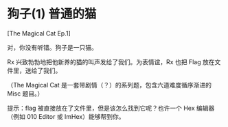 # 狗子(1) 普通的猫

[The Magical Cat Ep.1]

对，你没有听错。狗子是一只猫。

Rx 兴致勃勃地把他新养的猫的叫声发给了我们。为表情谊，Rx 也把 Flag 放在文件里，送给了我们。

（The Magical Cat 是一套带剧情（？）的系列题，包含六道难度循序渐进的 Misc 题目。）

提示：flag 被直接放在了文件里，但是该怎么找到它呢？也许一个 Hex 编辑器（例如 010 Editor 或 ImHex）能够帮到你。
